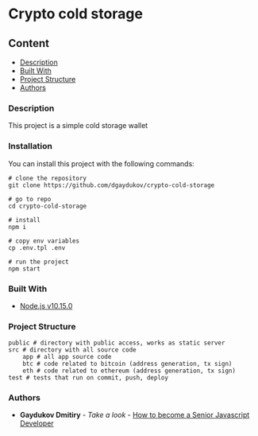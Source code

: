 # Crypto cold storage

## Content
* [Description](#description)
* [Built With](#built-with)
* [Project Structure](#project-structure)
* [Authors](#authors)

### Description

This project is a simple cold storage wallet


### Installation

You can install this project with the following commands:
```shell
# clone the repository
git clone https://github.com/dgaydukov/crypto-cold-storage

# go to repo
cd crypto-cold-storage

# install
npm i

# copy env variables
cp .env.tpl .env

# run the project
npm start
```



### Built With

* [Node.js v10.15.0](https://nodejs.org/fr/blog/release/v10.15.0/)


### Project Structure
```
public # directory with public access, works as static server
src # directory with all source code
    app # all app source code
    btc # code related to bitcoin (address generation, tx sign)
    eth # code related to ethereum (address generation, tx sign)
test # tests that run on commit, push, deploy
```


### Authors

* **Gaydukov Dmitiry** - *Take a look* - [How to become a Senior Javascript Developer](https://github.com/dgaydukov/how-to-become-a-senior-js-developer)